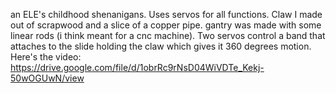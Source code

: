 an ELE's childhood shenanigans. Uses servos for all functions. Claw I made out of scrapwood and a slice of a copper pipe. gantry was made with some linear rods (i think meant for a cnc machine). Two servos control a band that attaches to the slide holding the claw which gives it 360 degrees motion. Here's the video: https://drive.google.com/file/d/1obrRc9rNsD04WiVDTe_Kekj-50wOGUwN/view
